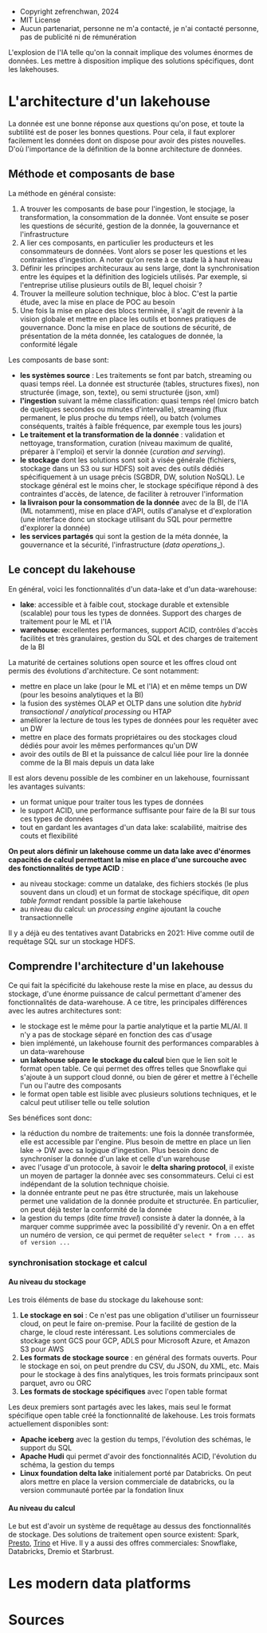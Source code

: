 * Copyright zefrenchwan, 2024
* MIT License
* Aucun partenariat, personne ne m'a contacté, je n'ai contacté personne, pas de publicité ni de rémunération 

L'explosion de l'IA telle qu'on la connait implique des volumes énormes de données. 
Les mettre à disposition implique des solutions spécifiques, dont les lakehouses. 

# L'architecture d'un lakehouse 

La donnée est une bonne réponse aux questions qu'on pose, et toute la subtilité est de poser les bonnes questions.
Pour cela, il faut explorer facilement les données dont on dispose pour avoir des pistes nouvelles. 
D'où l'importance de la définition de la bonne architecture de données. 

## Méthode et composants de base 

La méthode en général consiste: 
1. A trouver les composants de base pour l'ingestion, le stocjage, la transformation, la consommation de la donnée. Vont ensuite se poser les questions de sécurité, gestion de la donnée, la gouvernance et l'infrastructure 
2. A lier ces composants, en particulier les producteurs et les consommateurs de données. Vont alors se poser les questions et les contraintes d'ingestion. A noter qu'on reste à ce stade là à haut niveau 
3. Définir les principes architecuraux au sens large, dont la synchronisation entre les équipes et la définition des logiciels utilisés. Par exemple, si l'entreprise utilise plusieurs outils de BI, lequel choisir ? 
4. Trouver la meilleure solution technique, bloc à bloc. C'est la partie étude, avec la mise en place de POC au besoin 
5. Une fois la mise en place des blocs terminée, il s'agit de revenir à la vision globale et mettre en place les outils et bonnes pratiques de gouvernance. Donc la mise en place de soutions de sécurité, de présentation de la méta donnée, les catalogues de donnée, la conformité légale  

Les composants de base sont: 
* __les systèmes source__ : Les traitements se font par batch, streaming ou quasi temps réel. La donnée est structurée (tables, structures fixes), non structurée (image, son, texte), ou semi structurée (json, xml)
* __l'ingestion__ suivant la même classification: quasi temps réel (micro batch de quelques secondes ou minutes d'intervalle), streaming (flux permanent, le plus proche du temps réel), ou batch (volumes conséquents, traités à faible fréquence, par exemple tous les jours)
* __Le traitement et la transformation de la donnée__ : validation et nettoyage, transformation, curation (niveau maximum de qualité, préparer à l'emploi) et servir la donnée (_curation and serving_). 
* __le stockage__ dont les solutions sont soit à visée générale (fichiers, stockage dans un S3 ou sur HDFS) soit avec des outils dédiés spécifiquement à un usage précis (SGBDR, DW, solution NoSQL). Le stockage général est le moins cher, le stockage spécifique répond à des contraintes d'accès, de latence, de faciliter à retrouver l'information
* __la livraison pour la consommation de la donnée__ avec de la BI, de l'IA (ML notamment), mise en place d'API, outils d'analyse et d'exploration (une interface donc un stockage utilisant du SQL pour permettre d'explorer la donnée)
* __les services partagés__ qui sont la gestion de la méta donnée, la gouvernance et la sécurité, l'infrastructure (_data operations__). 

## Le concept du lakehouse 

En général, voici les fonctionnalités d'un data-lake et d'un data-warehouse: 
* __lake__: accessible et à faible cout, stockage durable et extensible (scalable) pour tous les types de données. Support des charges de traitement pour le ML et l'IA 
* __warehouse__: excellentes performances, support ACID, contrôles d'accès facilités et très granulaires, gestion du SQL et des charges de traitement de la BI 


La maturité de certaines solutions open source et les offres cloud ont permis des évolutions d'architecture.
Ce sont notamment: 
* mettre en place un lake (pour le ML et l'IA) et en même temps un DW (pour les besoins analytiques et la BI)
* la fusion des systèmes OLAP et OLTP dans une solution dite _hybrid transactional / analytical processing_ ou HTAP
* améliorer la lecture de tous les types de données pour les requêter avec un DW 
* mettre en place des formats propriétaires ou des stockages cloud dédiés pour avoir les mêmes performances qu'un DW 
* avoir des outils de BI et la puissance de calcul liée pour lire la donnée comme de la BI mais depuis un data lake 

Il est alors devenu possible de les combiner en un lakehouse, fournissant les avantages suivants: 
* un format unique pour traiter tous les types de données 
* le support ACID, une performance suffisante pour faire de la BI sur tous ces types de données 
* tout en gardant les avantages d'un data lake: scalabilité, maitrise des couts et flexibilité 

__On peut alors définir un lakehouse comme un data lake avec d'énormes capacités de calcul permettant la mise en place d'une surcouche avec des fonctionnalités de type ACID__ : 
* au niveau stockage: comme un datalake, des fichiers stockés (le plus souvent dans un cloud) et un format de stockage spécifique, dit _open table format_ rendant possible la partie lakehouse 
* au niveau du calcul: un _processing engine_ ajoutant la couche transactionnelle 

Il y a déjà eu des tentatives avant Databricks en 2021: Hive comme outil de requêtage SQL sur un stockage HDFS. 

## Comprendre l'architecture d'un lakehouse 

Ce qui fait la spécificité du lakehouse reste la mise en place, au dessus du stockage, d'une énorme puissance de calcul permettant d'amener des fonctionnalités de data-warehouse. 
A ce titre, les principales différences avec les autres architectures sont: 
* le stockage est le même pour la partie analytique et la partie ML/AI. Il n'y a pas de stockage séparé en fonction des cas d'usage 
* bien implémenté, un lakehouse fournit des performances comparables à un data-warehouse 
* __un lakehouse sépare le stockage du calcul__ bien que le lien soit le format open table. Ce qui permet des offres telles que Snowflake qui s'ajoute à un support cloud donné, ou bien de gérer et mettre à l'échelle l'un ou l'autre des composants 
* le format open table est lisible avec plusieurs solutions techniques, et le calcul peut utiliser telle ou telle solution

Ses bénéfices sont donc:
* la réduction du nombre de traitements: une fois la donnée transformée, elle est accessible par l'engine. Plus besoin de mettre en place un lien lake -> DW avec sa logique d'ingestion. Plus besoin donc de synchroniser la donnée d'un lake et celle d'un warehouse 
* avec l'usage d'un protocole, à savoir le __delta sharing protocol__, il existe un moyen de partager la donnée avec ses consommateurs. Celui ci est indépendant de la solution technique choisie. 
* la donnée entrante peut ne pas être structurée, mais un lakehouse permet une validation de la donnée produite et structurée. En particulier, on peut déjà tester la conformité de la donnée 
* la gestion du temps (dite _time travel_) consiste à dater la donnée, à la marquer comme supprimée avec la possibilité d'y revenir. On a en effet un numéro de version, ce qui permet de requêter `select * from ... as of version ...`

### synchronisation stockage et calcul 

#### Au niveau du stockage 

Les trois éléments de base du stockage du lakehouse sont: 
1. __Le stockage en soi__ : Ce n'est pas une obligation d'utiliser un fournisseur cloud, on peut le faire on-premise. Pour la facilité de gestion de la charge, le cloud reste intéressant. Les solutions commerciales de stockage sont GCS pour GCP, ADLS pour Microsoft Azure, et Amazon S3 pour AWS
2. __Les formats de stockage source__ : en général des formats ouverts. Pour le stockage en soi, on peut prendre du CSV, du JSON, du XML, etc. Mais pour le stockage à des fins analytiques, les trois formats principaux sont parquet, avro ou ORC
3. __Les formats de stockage spécifiques__ avec l'open table format

Les deux premiers sont partagés avec les lakes, mais seul le format spécifique open table créé la fonctionnalité de lakehouse. 
Les trois formats actuellement disponibles sont: 
* __Apache iceberg__ avec la gestion du temps, l'évolution des schémas, le support du SQL
* __Apache Hudi__ qui permet d'avoir des fonctionnalités ACID, l'évolution du schéma, la gestion du temps
* __Linux foundation delta lake__ initialement porté par Databricks. On peut alors mettre en place la version commerciale de databricks, ou la version communauté portée par la fondation linux 


#### Au niveau du calcul 

Le but est d'avoir un système de requêtage au dessus des fonctionnalités de stockage. 
Des solutions de traitement open source existent: Spark, [Presto](https://prestodb.io/), [Trino](https://trino.io/) et Hive. 
Il y a aussi des offres commerciales: Snowflake, Databricks, Dremio et Starbrust. 
 

# Les modern data platforms 

 


# Sources

